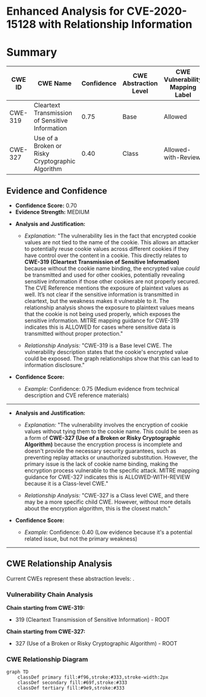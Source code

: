 # Enhanced Analysis for CVE-2020-15128 with Relationship Information

# Summary
| CWE ID | CWE Name | Confidence | CWE Abstraction Level | CWE Vulnerability Mapping Label | CWE-Vulnerability Mapping Notes |
|---|---|---|---|---|---|
| CWE-319 | Cleartext Transmission of Sensitive Information | 0.75 | Base | Allowed | Primary CWE |
| CWE-327 | Use of a Broken or Risky Cryptographic Algorithm | 0.40 | Class | Allowed-with-Review | Secondary Candidate |

## Evidence and Confidence

*   **Confidence Score:** 0.70
*   **Evidence Strength:** MEDIUM

- **Analysis and Justification:**  
  - *Explanation:* "The vulnerability lies in the fact that encrypted cookie values are not tied to the name of the cookie. This allows an attacker to potentially reuse cookie values across different cookies if they have control over the content in a cookie. This directly relates to **CWE-319 (Cleartext Transmission of Sensitive Information)** because without the cookie name binding, the encrypted value *could* be transmitted and used for other cookies, potentially revealing sensitive information if those other cookies are not properly secured. The CVE Reference mentions the exposure of plaintext values as well. It’s not clear if the sensitive information is transmitted in cleartext, but the weakness makes it vulnerable to it. The relationship analysis shows the exposure to plaintext values means that the cookie is not being used properly, which exposes the sensitive information. MITRE mapping guidance for CWE-319 indicates this is ALLOWED for cases where sensitive data is transmitted without proper protection."
  
  - *Relationship Analysis:* "CWE-319 is a Base level CWE. The vulnerability description states that the cookie's encrypted value could be exposed. The graph relationships show that this can lead to information disclosure."

- **Confidence Score:**  
  - *Example:* Confidence: 0.75 (Medium evidence from technical description and CVE reference materials)

---

- **Analysis and Justification:**  
  - *Explanation:* "The vulnerability involves the encryption of cookie values without tying them to the cookie name. This could be seen as a form of **CWE-327 (Use of a Broken or Risky Cryptographic Algorithm)** because the encryption process is incomplete and doesn't provide the necessary security guarantees, such as preventing replay attacks or unauthorized substitution. However, the primary issue is the lack of cookie name binding, making the encryption process vulnerable to the specific attack. MITRE mapping guidance for CWE-327 indicates this is ALLOWED-WITH-REVIEW because it is a Class-level CWE."
  
  - *Relationship Analysis:* "CWE-327 is a Class level CWE, and there may be a more specific child CWE. However, without more details about the encryption algorithm, this is the closest match."

- **Confidence Score:**  
  - *Example:* Confidence: 0.40 (Low evidence because it's a potential related issue, but not the primary weakness)

---


## CWE Relationship Analysis

Current CWEs represent these abstraction levels: .


### Vulnerability Chain Analysis

**Chain starting from CWE-319:**
- 319 (Cleartext Transmission of Sensitive Information) - ROOT


**Chain starting from CWE-327:**
- 327 (Use of a Broken or Risky Cryptographic Algorithm) - ROOT



### CWE Relationship Diagram

```mermaid
graph TD
    classDef primary fill:#f96,stroke:#333,stroke-width:2px
    classDef secondary fill:#69f,stroke:#333
    classDef tertiary fill:#9e9,stroke:#333
```

